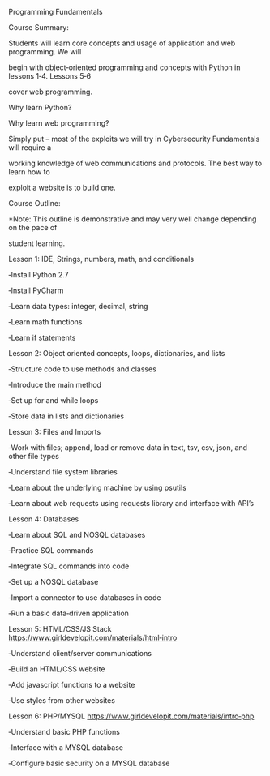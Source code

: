 Programming Fundamentals

Course Summary:

Students will learn core concepts and usage of application and web programming. We will 

begin with object‐oriented programming and concepts with Python in lessons 1‐4. Lessons 5‐6 

cover web programming.


Why learn Python? 


Why learn web programming?

Simply put – most of the exploits we will try in Cybersecurity Fundamentals will require a 

working knowledge of web communications and protocols. The best way to learn how to 

exploit a website is to build one. 

Course Outline:

*Note: This outline is demonstrative and may very well change depending on the pace of 

student learning. 

Lesson 1: IDE, Strings, numbers, math, and conditionals

‐Install Python 2.7

‐Install PyCharm

‐Learn data types: integer, decimal, string

‐Learn math functions

‐Learn if statements

Lesson 2: Object oriented concepts, loops, dictionaries, and lists

‐Structure code to use methods and classes

‐Introduce the main method

‐Set up for and while loops

‐Store data in lists and dictionaries 

Lesson 3: Files and Imports

‐Work with files; append, load or remove data in text, tsv, csv, json, and other file types

‐Understand file system libraries

‐Learn about the underlying machine by using psutils

‐Learn about web requests using requests library and interface with API’s

Lesson 4: Databases

‐Learn about SQL and NOSQL databases 

‐Practice SQL commands

‐Integrate SQL commands into code

‐Set up a NOSQL database

‐Import a connector to use databases in code

‐Run a basic data‐driven application

Lesson 5: HTML/CSS/JS Stack https://www.girldevelopit.com/materials/html‐intro

‐Understand client/server communications

‐Build an HTML/CSS website

‐Add javascript functions to a website

‐Use styles from other websites

Lesson 6: PHP/MYSQL https://www.girldevelopit.com/materials/intro‐php

‐Understand basic PHP functions 

‐Interface with a MYSQL database

‐Configure basic security on a MYSQL database